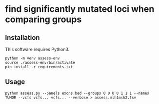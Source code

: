 # find significantly mutated loci when comparing groups

## Installation
This software requires Python3.

```
python -m venv assess-env
source ./assess-env/bin/activate
pip install -r requirements.txt
```

## Usage

```
python assess.py --panels exons.bed --groups 0 0 0 0 1 1 1 --names TUMOR --vcfs vcfs... vcfs... --verbose > assess.mlh1msh2.tsv
```
